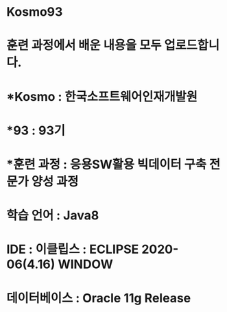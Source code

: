 # Kosmo93 
# 훈련 과정에서 배운 내용을 모두 업로드합니다. 

# *Kosmo : 한국소프트웨어인재개발원 
# *93 : 93기
# *훈련 과정 : 응용SW활용 빅데이터 구축 전문가 양성 과정

# 학습 언어 : Java8
# IDE : 이클립스 : ECLIPSE 2020-06(4.16)  WINDOW
# 데이터베이스 : Oracle 11g Release
